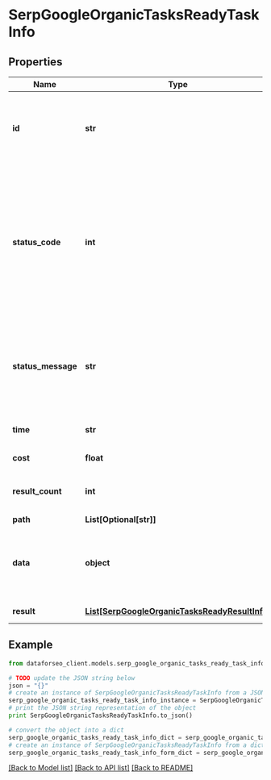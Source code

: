 # SerpGoogleOrganicTasksReadyTaskInfo


## Properties

Name | Type | Description | Notes
------------ | ------------- | ------------- | -------------
**id** | **str** | task identifier unique task identifier in our system in the UUID format | [optional] 
**status_code** | **int** | status code of the task generated by DataForSEO, can be within the following range: 10000-60000 you can find the full list of the response codes here | [optional] 
**status_message** | **str** | informational message of the task you can find the full list of general informational messages here | [optional] 
**time** | **str** | execution time, seconds | [optional] 
**cost** | **float** | total tasks cost, USD | [optional] 
**result_count** | **int** | number of elements in the result array | [optional] 
**path** | **List[Optional[str]]** | URL path | [optional] 
**data** | **object** | contains the same parameters that you specified in the POST request | [optional] 
**result** | [**List[SerpGoogleOrganicTasksReadyResultInfo]**](SerpGoogleOrganicTasksReadyResultInfo.md) | array of results | [optional] 

## Example

```python
from dataforseo_client.models.serp_google_organic_tasks_ready_task_info import SerpGoogleOrganicTasksReadyTaskInfo

# TODO update the JSON string below
json = "{}"
# create an instance of SerpGoogleOrganicTasksReadyTaskInfo from a JSON string
serp_google_organic_tasks_ready_task_info_instance = SerpGoogleOrganicTasksReadyTaskInfo.from_json(json)
# print the JSON string representation of the object
print SerpGoogleOrganicTasksReadyTaskInfo.to_json()

# convert the object into a dict
serp_google_organic_tasks_ready_task_info_dict = serp_google_organic_tasks_ready_task_info_instance.to_dict()
# create an instance of SerpGoogleOrganicTasksReadyTaskInfo from a dict
serp_google_organic_tasks_ready_task_info_form_dict = serp_google_organic_tasks_ready_task_info.from_dict(serp_google_organic_tasks_ready_task_info_dict)
```
[[Back to Model list]](../README.md#documentation-for-models) [[Back to API list]](../README.md#documentation-for-api-endpoints) [[Back to README]](../README.md)


